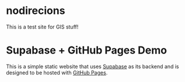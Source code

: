 # nodirecions
This is a test site for GIS stuff! 

# Supabase + GitHub Pages Demo

This is a simple static website that uses [Supabase](https://supabase.com) as its backend and is designed to be hosted with [GitHub Pages](https://pages.github.com/).
